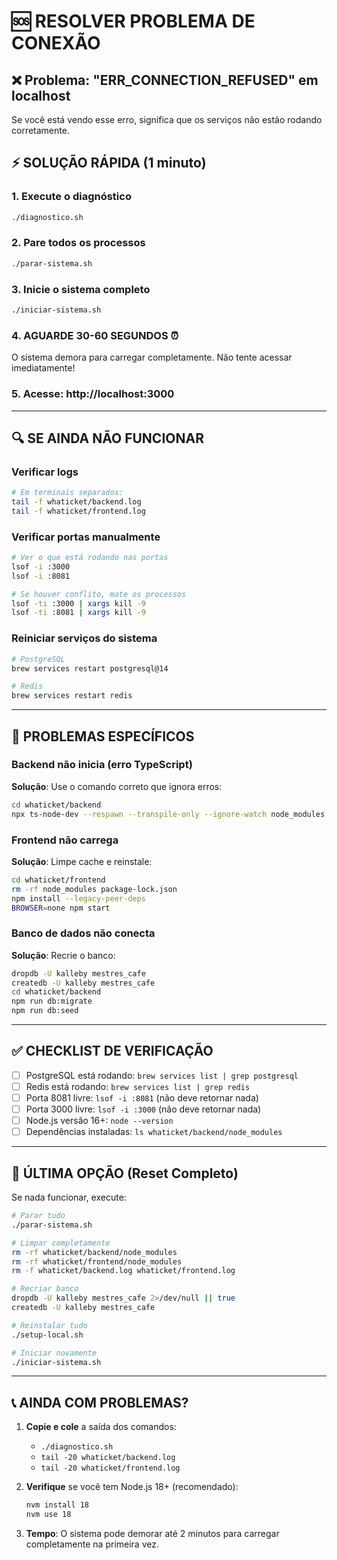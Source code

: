 # 🆘 RESOLVER PROBLEMA DE CONEXÃO

## ❌ Problema: "ERR_CONNECTION_REFUSED" em localhost

Se você está vendo esse erro, significa que os serviços não estão rodando corretamente.

## ⚡ SOLUÇÃO RÁPIDA (1 minuto)

### 1. Execute o diagnóstico
```bash
./diagnostico.sh
```

### 2. Pare todos os processos
```bash
./parar-sistema.sh
```

### 3. Inicie o sistema completo
```bash
./iniciar-sistema.sh
```

### 4. **AGUARDE 30-60 SEGUNDOS** ⏰
O sistema demora para carregar completamente. Não tente acessar imediatamente!

### 5. Acesse: http://localhost:3000

---

## 🔍 SE AINDA NÃO FUNCIONAR

### Verificar logs
```bash
# Em terminais separados:
tail -f whaticket/backend.log
tail -f whaticket/frontend.log
```

### Verificar portas manualmente
```bash
# Ver o que está rodando nas portas
lsof -i :3000
lsof -i :8081

# Se houver conflito, mate os processos
lsof -ti :3000 | xargs kill -9
lsof -ti :8081 | xargs kill -9
```

### Reiniciar serviços do sistema
```bash
# PostgreSQL
brew services restart postgresql@14

# Redis  
brew services restart redis
```

---

## 🐛 PROBLEMAS ESPECÍFICOS

### Backend não inicia (erro TypeScript)
**Solução**: Use o comando correto que ignora erros:
```bash
cd whaticket/backend
npx ts-node-dev --respawn --transpile-only --ignore-watch node_modules src/server.ts
```

### Frontend não carrega
**Solução**: Limpe cache e reinstale:
```bash
cd whaticket/frontend
rm -rf node_modules package-lock.json
npm install --legacy-peer-deps
BROWSER=none npm start
```

### Banco de dados não conecta
**Solução**: Recrie o banco:
```bash
dropdb -U kalleby mestres_cafe
createdb -U kalleby mestres_cafe
cd whaticket/backend
npm run db:migrate
npm run db:seed
```

---

## ✅ CHECKLIST DE VERIFICAÇÃO

- [ ] PostgreSQL está rodando: `brew services list | grep postgresql`
- [ ] Redis está rodando: `brew services list | grep redis`
- [ ] Porta 8081 livre: `lsof -i :8081` (não deve retornar nada)
- [ ] Porta 3000 livre: `lsof -i :3000` (não deve retornar nada)
- [ ] Node.js versão 16+: `node --version`
- [ ] Dependências instaladas: `ls whaticket/backend/node_modules`

---

## 🚨 ÚLTIMA OPÇÃO (Reset Completo)

Se nada funcionar, execute:

```bash
# Parar tudo
./parar-sistema.sh

# Limpar completamente
rm -rf whaticket/backend/node_modules
rm -rf whaticket/frontend/node_modules
rm -f whaticket/backend.log whaticket/frontend.log

# Recriar banco
dropdb -U kalleby mestres_cafe 2>/dev/null || true
createdb -U kalleby mestres_cafe

# Reinstalar tudo
./setup-local.sh

# Iniciar novamente
./iniciar-sistema.sh
```

---

## 📞 AINDA COM PROBLEMAS?

1. **Copie e cole** a saída dos comandos:
   - `./diagnostico.sh`
   - `tail -20 whaticket/backend.log`
   - `tail -20 whaticket/frontend.log`

2. **Verifique** se você tem Node.js 18+ (recomendado):
   ```bash
   nvm install 18
   nvm use 18
   ```

3. **Tempo**: O sistema pode demorar até 2 minutos para carregar completamente na primeira vez.